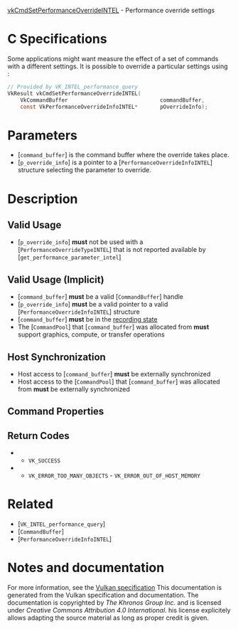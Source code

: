 [vkCmdSetPerformanceOverrideINTEL](https://www.khronos.org/registry/vulkan/specs/1.3-extensions/man/html/vkCmdSetPerformanceOverrideINTEL.html) - Performance override settings

# C Specifications
Some applications might want measure the effect of a set of commands with a
different settings.
It is possible to override a particular settings using :
```c
// Provided by VK_INTEL_performance_query
VkResult vkCmdSetPerformanceOverrideINTEL(
    VkCommandBuffer                             commandBuffer,
    const VkPerformanceOverrideInfoINTEL*       pOverrideInfo);
```

# Parameters
- [`command_buffer`] is the command buffer where the override takes place.
- [`p_override_info`] is a pointer to a [`PerformanceOverrideInfoINTEL`] structure selecting the parameter to override.

# Description
## Valid Usage
-  [`p_override_info`] **must**  not be used with a [`PerformanceOverrideTypeINTEL`] that is not reported available by [`get_performance_parameter_intel`]

## Valid Usage (Implicit)
-  [`command_buffer`] **must**  be a valid [`CommandBuffer`] handle
-  [`p_override_info`] **must**  be a valid pointer to a valid [`PerformanceOverrideInfoINTEL`] structure
-  [`command_buffer`] **must**  be in the [recording state]()
-    The [`CommandPool`] that [`command_buffer`] was allocated from  **must**  support graphics, compute, or transfer operations

## Host Synchronization
- Host access to [`command_buffer`] **must**  be externally synchronized
- Host access to the [`CommandPool`] that [`command_buffer`] was allocated from  **must**  be externally synchronized

## Command Properties
## Return Codes
*   - `VK_SUCCESS` 
*   - `VK_ERROR_TOO_MANY_OBJECTS`  - `VK_ERROR_OUT_OF_HOST_MEMORY`

# Related
- [`VK_INTEL_performance_query`]
- [`CommandBuffer`]
- [`PerformanceOverrideInfoINTEL`]

# Notes and documentation
For more information, see the [Vulkan specification](https://www.khronos.org/registry/vulkan/specs/1.3-extensions/html/vkspec.html)
This documentation is generated from the Vulkan specification and documentation.
The documentation is copyrighted by *The Khronos Group Inc.* and is licensed under *Creative Commons Attribution 4.0 International*.
his license explicitely allows adapting the source material as long as proper credit is given.
        